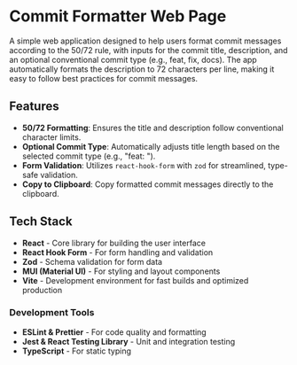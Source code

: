 # Commit Formatter Web Page

A simple web application designed to help users format commit messages according to the 50/72 rule, with inputs for the commit title, description, and an optional conventional commit type (e.g., feat, fix, docs). The app automatically formats the description to 72 characters per line, making it easy to follow best practices for commit messages.

## Features

- **50/72 Formatting**: Ensures the title and description follow conventional character limits.
- **Optional Commit Type**: Automatically adjusts title length based on the selected commit type (e.g., "feat: ").
- **Form Validation**: Utilizes `react-hook-form` with `zod` for streamlined, type-safe validation.
- **Copy to Clipboard**: Copy formatted commit messages directly to the clipboard.

## Tech Stack

- **React** - Core library for building the user interface
- **React Hook Form** - For form handling and validation
- **Zod** - Schema validation for form data
- **MUI (Material UI)** - For styling and layout components
- **Vite** - Development environment for fast builds and optimized production

### Development Tools

- **ESLint & Prettier** - For code quality and formatting
- **Jest & React Testing Library** - Unit and integration testing
- **TypeScript** - For static typing